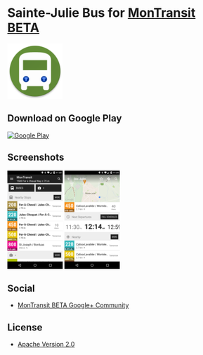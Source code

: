 # Sainte-Julie Bus for [MonTransit BETA](https://github.com/mtransitapps/mtransit-for-android)

<img width="25%" height="25%" src="https://raw.githubusercontent.com/mtransitapps/ca-ste-julie-omitsju-bus-android/master/pub/hi-res-app-icon.png"/>

## Download on Google Play

[![Google Play](https://developer.android.com/images/brand/en_app_rgb_wo_60.png)](https://play.google.com/store/apps/details?id=org.mtransit.android.ca_ste_julie_omitsju_bus)

## Screenshots

<img width="25%" height="25%" src="https://raw.githubusercontent.com/mtransitapps/ca-ste-julie-omitsju-bus-android/master/pub/screenshot-phone-1.png"/>
<img width="25%" height="25%" src="https://raw.githubusercontent.com/mtransitapps/ca-ste-julie-omitsju-bus-android/master/pub/screenshot-phone-2.png"/>

## Social

* [MonTransit BETA Google+ Community](https://plus.google.com/communities/111796337224469270605)

## License

* [Apache Version 2.0](http://www.apache.org/licenses/LICENSE-2.0.html)
